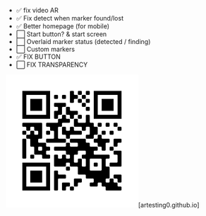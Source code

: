 - ✅ fix video AR
- ✅ Fix detect when marker found/lost
- ✅ Better homepage (for mobile)
- ⬜ Start button? & start screen
- ⬜ Overlaid marker status (detected / finding)
- ⬜ Custom markers
- ✅ FIX BUTTON
- ⬜ FIX TRANSPARENCY


![](files/frame.png)[artesting0.github.io]

